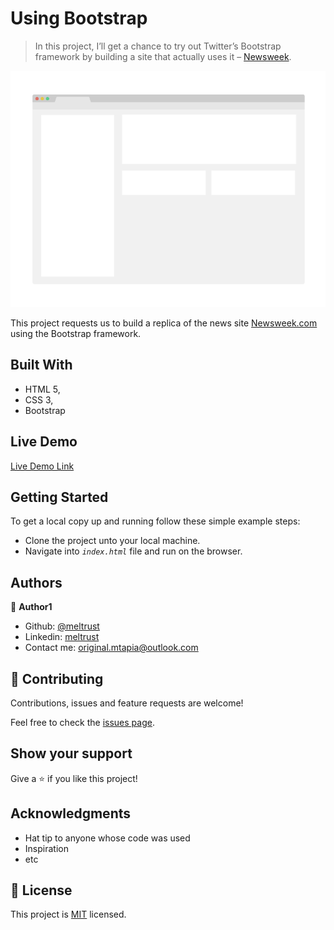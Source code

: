 # Using Bootstrap

> In this project, I’ll get a chance to try out Twitter’s Bootstrap framework by building a site that actually uses it – [Newsweek](https://newsweek.com).

![screenshot](./app_screenshot.png)

This project requests us to build a replica of the news site [Newsweek.com](https://newsweek.com) using the Bootstrap framework.

## Built With

- HTML 5,
- CSS 3,
- Bootstrap

## Live Demo

[Live Demo Link](https://raw.githack.com/Meltrust/Using-Bootstrap/develop/index.html)


## Getting Started

To get a local copy up and running follow these simple example steps:
 - Clone the project unto your local machine.
 - Navigate into _`index.html`_ file and run on the browser.


## Authors

👤 **Author1**

- Github: [@meltrust](https://github.com/meltrust)
- Linkedin: [meltrust](https://www.linkedin.com/in/meltrust/)
- Contact me: original.mtapia@outlook.com


## 🤝 Contributing

Contributions, issues and feature requests are welcome!

Feel free to check the [issues page](issues/).

## Show your support

Give a ⭐️ if you like this project!

## Acknowledgments

- Hat tip to anyone whose code was used
- Inspiration
- etc

## 📝 License

This project is [MIT](lic.url) licensed.
